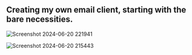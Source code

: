## Creating my own email client, starting with the bare necessities.

![Screenshot 2024-06-20 221941](https://github.com/slickerglitch/bearmail/assets/12770296/43071811-3262-4da0-b28f-ae193ddb95cf) 

![Screenshot 2024-06-20 215443](https://github.com/slickerglitch/bearmail/assets/12770296/dcb55a54-df66-4c42-886f-8d2232b667c4)

